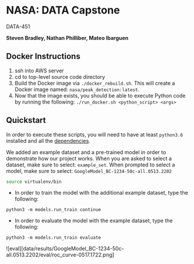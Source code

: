 # NASA: DATA Capstone
DATA-451

**Steven Bradley, Nathan Philliber, Mateo Ibarguen**

Docker Instructions
--
1. ssh into AWS server
2. cd to top-level source code directory
3. Build the Docker image via `./docker_rebuild.sh`. This will create a Docker image named: `nasa/peak_detection:latest`.
4. Now that the image exists, you should be able to execute Python code by running the following: `./run_docker.sh <python_script> <args>`

## Quickstart
In order to execute these scripts, you will need to have at least `python3.6` installed and all the [dependencies](requirements.txt).

We added an example dataset and a pre-trained model in order to demonstrate how our project works. When you are asked to select a dataset, make sure to select: `example_set`. When prompted to select a model, make sure to select: `GoogleModel_BC-1234-50c-all.0513.2202` 
```bash
source virtualenv/bin
```

- In order to train the model with the additional example dataset, type the following:
```
python3 -m models.run_train continue
```
- In order to evaluate the model with the example dataset, type the following:
```
python3 -m models.run_train evaluate
```

![eval][data/results/GoogleModel_BC-1234-50c-all.0513.2202/eval/roc_curve-0517.1722.png]
